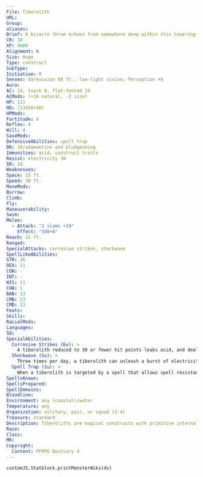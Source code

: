 ```yaml
---
File: Tiberolith
URL: 
Group: 
aliases: 
Brief: A bizarre thrum echoes from somewhere deep within this towering stone hulk, and blue liquid runs down its shuddering body.
CR: 10
XP: 9600
Alignment: N
Size: Huge
Type: construct
SubType: 
Initiative: 0
Senses: darkvision 60 ft., low-light vision; Perception +0
Aura: 
AC: 24, touch 8, flat-footed 24
ACMods: (+16 natural, -2 size)
HP: 111
HD: (13d10+40)
HPMods: 
Fortitude: 4
Reflex: 4
Will: 4
SaveMods: 
DefensiveAbilities: spell trap
DR: 10/adamantine and bludgeoning
Immunities: acid, construct traits
Resist: electricity 30
SR: 24
Weaknesses: 
Space: 15 ft.
Speed: 30 ft.
MoveMods: 
Burrow: 
Climb: 
Fly: 
Maneuverability: 
Swim: 
Melee: 
  - Attack: "2 slams +19"
    Effect: "3d8+8"
Reach: 15 ft.
Ranged: 
SpecialAttacks: corrosive strikes, shockwave
SpellLikeAbilities: 
STR: 26
DEX: 11
CON: -
INT: -
WIS: 11
CHA: 1
BAB: 13
CMB: 23
CMD: 33
Feats: 
Skills: 
RacialMods: 
Languages: 
SQ: 
SpecialAbilities:
  Corrosive Strikes (Ex): >
    A tiberolith reduced to 30 or fewer hit points leaks acid, and deals an additional 1d6 points of acid damage with its slam attacks.
  Shockwave (Su): >
    Three times per day, a tiberolith can unleash a burst of electricity. This blast deals 12d6 points of electricity damage to all creatures within 30 feet (Reflex DC 16 half). A tiberolith is immune to its shockwave and that of other tiberoliths. The save DC is Constitution-based.
  Spell Trap (Su): >
    When a tiberolith is targeted by a spell that allows spell resistance and its spell resistance fails to protect it against that spell, the spell instead becomes trapped in the tiberolith's magical runes. The runes can only trap one spell at a time; if a second spell would become trapped, the first spell affects the tiberolith normally (including allowing a saving throw, if appropriate) and the second spell is trapped. A trapped spell dissipates harmlessly after 24 hours.
SpellsKnown: 
SpellsPrepared: 
SpellDomains: 
Bloodline: 
Environment: any (coastal)/water
Temperature: any
Organization: solitary, pair, or squad (3-4)
Treasure: standard
Description: Tiberoliths are magical constructs with primitive internal mechanical components, held together with sinew and plant matter. Created by a vicious lost civilization to protect its citadels, villages, and treasures tiberoliths are found in submerged ruins and remain immobile unless attacked or approached by unauthorized intruders. Each is covered in a unique pattern of markings that glow blue when it moves. When active, it makes an unmistakable high-pitched whirring sound. A tiberolith typically stands 18 feet tall and weighs 7,000 pounds. Its stone body is filled with an acidic blue alchemical liquid that channels electricity from its mechanisms. In addition to this fluid, its hollow interior spaces have puzzlebox-like devices anchored within them, though how these relate to the creature's movement is unknown.  Construction  A tiberolith is created from three stone slabs (2,500 pounds each). They're bound with plant matter or sinew treated with unguents costing at least 7,000 gp.  TIBEROLITH  CL 12th; Price 48,000 gp  Construction  Requirements Craft Construct, acid fog, limited wish, stone shape, creator must be at least caster level 11th; Skill Craft (sculptures) or Craft (stonemasonry) DC 18; Cost 24,000 gp
Race: 
Class: 
MR: 
Copyright:
  Content: PFRPG Bestiary 4
---
```

```dataviewjs
customJS.Statblock.printMonsterWiki(dv)
```
